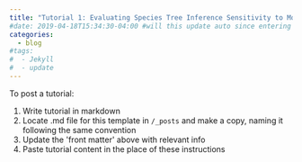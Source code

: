 ```yaml
---
title: "Tutorial 1: Evaluating Species Tree Inference Sensitivity to Models of Sequence Evolution"
#date: 2019-04-18T15:34:30-04:00 #will this update auto since entering TZ in _config.yml
categories:
  - blog
#tags:
#  - Jekyll
#  - update
---
```


To post a tutorial:
1. Write tutorial in markdown
2. Locate .md file for this template in `/_posts` and make a copy, naming it following the same convention
3. Update the 'front matter' above with relevant info
4. Paste tutorial content in the place of these instructions
